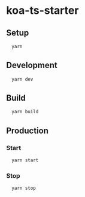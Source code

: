 # koa-ts-starter

## Setup

``` bash
  yarn
```

## Development

``` bash
  yarn dev
```

## Build

``` bash
  yarn build
```

## Production

### Start

``` bash
  yarn start
```

### Stop

``` bash
  yarn stop
```
